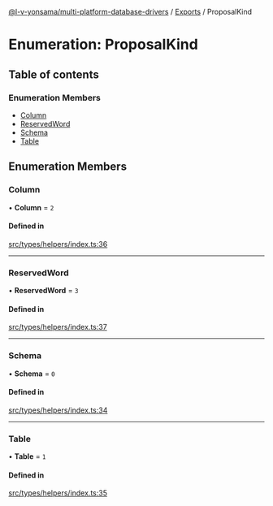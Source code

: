 [@l-v-yonsama/multi-platform-database-drivers](../README.md) / [Exports](../modules.md) / ProposalKind

# Enumeration: ProposalKind

## Table of contents

### Enumeration Members

- [Column](ProposalKind.md#column)
- [ReservedWord](ProposalKind.md#reservedword)
- [Schema](ProposalKind.md#schema)
- [Table](ProposalKind.md#table)

## Enumeration Members

### Column

• **Column** = ``2``

#### Defined in

[src/types/helpers/index.ts:36](https://github.com/l-v-yonsama/db-drivers/blob/dea2517/src/types/helpers/index.ts#L36)

___

### ReservedWord

• **ReservedWord** = ``3``

#### Defined in

[src/types/helpers/index.ts:37](https://github.com/l-v-yonsama/db-drivers/blob/dea2517/src/types/helpers/index.ts#L37)

___

### Schema

• **Schema** = ``0``

#### Defined in

[src/types/helpers/index.ts:34](https://github.com/l-v-yonsama/db-drivers/blob/dea2517/src/types/helpers/index.ts#L34)

___

### Table

• **Table** = ``1``

#### Defined in

[src/types/helpers/index.ts:35](https://github.com/l-v-yonsama/db-drivers/blob/dea2517/src/types/helpers/index.ts#L35)
